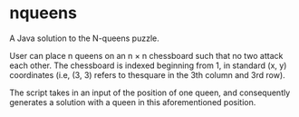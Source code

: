 # nqueens
A Java solution to the N-queens puzzle.


User can place n queens on an n × n chessboard such that no two attack each other.
The chessboard is indexed beginning from 1, in standard (x, y) coordinates (i.e, (3, 3) refers to thesquare in the 3th column and 3rd row).

The script takes in an input of the position of one queen, and consequently generates a solution with a queen in this aforementioned position.
